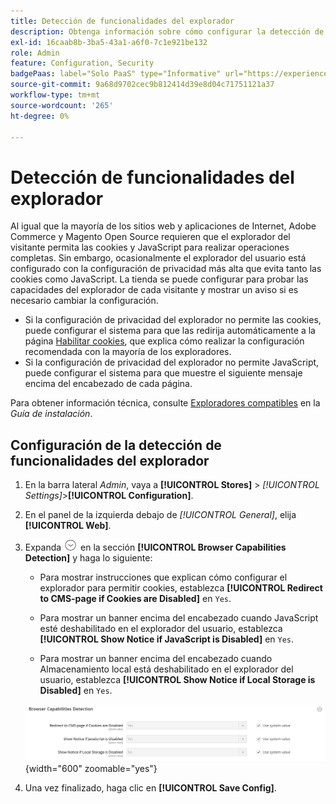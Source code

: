 ```yaml
---
title: Detección de funcionalidades del explorador
description: Obtenga información sobre cómo configurar la detección de funcionalidades del explorador y mostrar un aviso si es necesario cambiar la configuración del explorador del cliente.
exl-id: 16caab8b-3ba5-43a1-a6f0-7c1e921be132
role: Admin
feature: Configuration, Security
badgePaas: label="Solo PaaS" type="Informative" url="https://experienceleague.adobe.com/es/docs/commerce/user-guides/product-solutions" tooltip="Se aplica solo a proyectos de Adobe Commerce en la nube (infraestructura PaaS administrada por Adobe) y a proyectos locales."
source-git-commit: 9a68d9702cec9b812414d39e8d04c71751121a37
workflow-type: tm+mt
source-wordcount: '265'
ht-degree: 0%

---
```


# Detección de funcionalidades del explorador

Al igual que la mayoría de los sitios web y aplicaciones de Internet, Adobe Commerce y Magento Open Source requieren que el explorador del visitante permita las cookies y JavaScript para realizar operaciones completas. Sin embargo, ocasionalmente el explorador del usuario está configurado con la configuración de privacidad más alta que evita tanto las cookies como JavaScript. La tienda se puede configurar para probar las capacidades del explorador de cada visitante y mostrar un aviso si es necesario cambiar la configuración.

- Si la configuración de privacidad del explorador no permite las cookies, puede configurar el sistema para que las redirija automáticamente a la página [Habilitar cookies](../content-design/pages.md#enable-cookies), que explica cómo realizar la configuración recomendada con la mayoría de los exploradores.
- Si la configuración de privacidad del explorador no permite JavaScript, puede configurar el sistema para que muestre el siguiente mensaje encima del encabezado de cada página.

Para obtener información técnica, consulte [Exploradores compatibles](https://experienceleague.adobe.com/docs/commerce-operations/installation-guide/system-requirements.html?lang=es#supported-browsers) en la _Guía de instalación_.

## Configuración de la detección de funcionalidades del explorador

1. En la barra lateral _Admin_, vaya a **[!UICONTROL Stores]** > _[!UICONTROL Settings]_>**[!UICONTROL Configuration]**.

1. En el panel de la izquierda debajo de _[!UICONTROL General]_, elija **[!UICONTROL Web]**.

1. Expanda ![Selector de expansión](../assets/icon-display-expand.png) en la sección **[!UICONTROL Browser Capabilities Detection]** y haga lo siguiente:

   - Para mostrar instrucciones que explican cómo configurar el explorador para permitir cookies, establezca **[!UICONTROL Redirect to CMS-page if Cookies are Disabled]** en `Yes`.

   - Para mostrar un banner encima del encabezado cuando JavaScript esté deshabilitado en el explorador del usuario, establezca **[!UICONTROL Show Notice if JavaScript is Disabled]** en `Yes`.

   - Para mostrar un banner encima del encabezado cuando Almacenamiento local está deshabilitado en el explorador del usuario, establezca **[!UICONTROL Show Notice if Local Storage is Disabled]** en `Yes`.

   ![Configuración general: detección de capacidades del explorador web](../configuration-reference/general/assets/web-browser-capabilities-detection.png){width="600" zoomable="yes"}

1. Una vez finalizado, haga clic en **[!UICONTROL Save Config]**.
